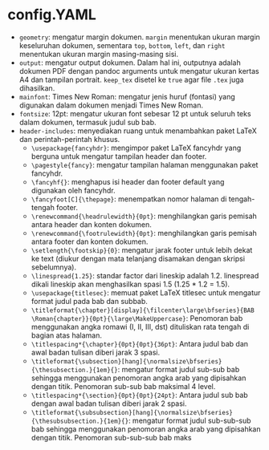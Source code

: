# config.YAML

- `geometry`: mengatur margin dokumen. `margin` menentukan ukuran margin keseluruhan dokumen, sementara `top`, `bottom`, `left`, dan `right` menentukan ukuran margin masing-masing sisi.
- `output`: mengatur output dokumen. Dalam hal ini, outputnya adalah dokumen PDF dengan pandoc arguments untuk mengatur ukuran kertas A4 dan tampilan portrait. `keep_tex` disetel ke `true` agar file `.tex` juga dihasilkan.
- `mainfont`: Times New Roman: mengatur jenis huruf (fontasi) yang digunakan dalam dokumen menjadi Times New Roman.
- `fontsize`: 12pt: mengatur ukuran font sebesar 12 pt untuk seluruh teks dalam dokumen, termasuk judul sub bab.
- `header-includes`: menyediakan ruang untuk menambahkan paket LaTeX dan perintah-perintah khusus.
  - `\usepackage{fancyhdr}`: mengimpor paket LaTeX fancyhdr yang berguna untuk mengatur tampilan header dan footer.
  - `\pagestyle{fancy}`: mengatur tampilan halaman menggunakan paket fancyhdr.
  - `\fancyhf{}`: menghapus isi header dan footer default yang digunakan oleh fancyhdr.
  - `\fancyfoot[C]{\thepage}`: menempatkan nomor halaman di tengah-tengah footer.
  - `\renewcommand{\headrulewidth}{0pt}`: menghilangkan garis pemisah antara header dan konten dokumen.
  - `\renewcommand{\footrulewidth}{0pt}`: menghilangkan garis pemisah antara footer dan konten dokumen.
  - `\setlength{\footskip}{0}`: mengatur jarak footer untuk lebih dekat ke text (diukur dengan mata telanjang disamakan dengan skripsi sebelumnya).
  - `\linespread{1.25}`: standar factor dari lineskip adalah 1.2. linespread dikali lineskip akan menghasilkan spasi 1.5 (1.25 \* 1.2 = 1.5).
  - `\usepackage{titlesec}`: memuat paket LaTeX titlesec untuk mengatur format judul pada bab dan subbab.
  - `\titleformat{\chapter}[display]{\filcenter\large\bfseries}{BAB \Roman{chapter}}{0pt}{\large\MakeUppercase}`: Penomoran bab menggunakan angka romawi (I, II, III, dst) dituliskan rata tengah di bagian atas halaman.
  - `\titlespacing*{\chapter}{0pt}{0pt}{36pt}`: Antara judul bab dan awal badan tulisan diberi jarak 3 spasi.
  - `\titleformat{\subsection}[hang]{\normalsize\bfseries}{\thesubsection.}{1em}{}`: mengatur format judul sub-sub bab sehingga menggunakan penomoran angka arab yang dipisahkan dengan titik. Penomoran sub-sub bab maksimal 4 level.
  - `\titlespacing*{\section}{0pt}{0pt}{24pt}`: Antara judul sub bab dengan awal badan tulisan diberi jarak 2 spasi.
  - `\titleformat{\subsubsection}[hang]{\normalsize\bfseries}{\thesubsubsection.}{1em}{}`: mengatur format judul sub-sub-sub bab sehingga menggunakan penomoran angka arab yang dipisahkan dengan titik. Penomoran sub-sub-sub bab maks
